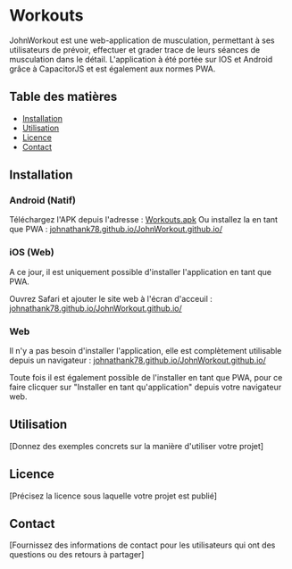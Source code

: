 # Workouts

JohnWorkout est une web-application de musculation, permettant à ses utilisateurs de prévoir, effectuer et grader trace de leurs séances de musculation dans le détail. L'application à été portée sur IOS et Android grâce à CapacitorJS et est également aux normes PWA.

## Table des matières

- [Installation](#installation)
- [Utilisation](#utilisation)
- [Licence](#licence)
- [Contact](#contact)

## Installation

### Android (Natif)
Téléchargez l'APK depuis l'adresse : [Workouts.apk](https://drive.google.com/file/d/1BWUjyBbUiRYJo2QFS_jP634gMBag3__D/view?usp=sharing)
Ou installez la en tant que PWA : [johnathank78.github.io/JohnWorkout.github.io/](https://johnathank78.github.io/JohnWorkout.github.io/)

### iOS (Web)
A ce jour, il est uniquement possible d'installer l'application en tant que PWA.

Ouvrez Safari et ajouter le site web à l'écran d'acceuil : [johnathank78.github.io/JohnWorkout.github.io/](https://johnathank78.github.io/JohnWorkout.github.io/)

### Web
Il n'y a pas besoin d'installer l'application, elle est complètement utilisable depuis un navigateur : [johnathank78.github.io/JohnWorkout.github.io/](https://johnathank78.github.io/JohnWorkout.github.io/)

Toute fois il est également possible de l'installer en tant que PWA, pour ce faire clicquer sur "Installer en tant qu'application" depuis votre navigateur web.

## Utilisation

[Donnez des exemples concrets sur la manière d'utiliser votre projet]

## Licence

[Précisez la licence sous laquelle votre projet est publié]

## Contact

[Fournissez des informations de contact pour les utilisateurs qui ont des questions ou des retours à partager]
